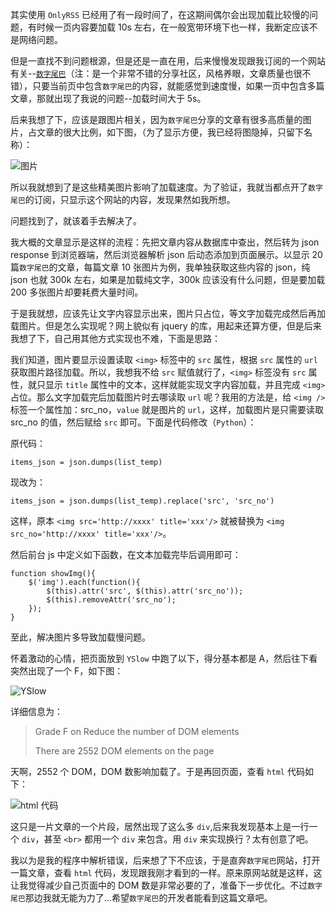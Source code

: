 其实使用 `OnlyRSS` 已经用了有一段时间了，在这期间偶尔会出现加载比较慢的问题，有时候一页内容要加载 10s 左右，在一般宽带环境下也一样，我断定应该不是网络问题。

但是一直找不到问题根源，但是还是一直在用，后来慢慢发现跟我订阅的一个网站有关--[`数字尾巴`][1]（注：是一个非常不错的分享社区，风格养眼，文章质量也很不错），只要当前页中包含`数字尾巴`的内容，就能感觉到速度慢，如果一页中包含多篇文章，那就出现了我说的问题--加载时间大于 5s。

后来我想了下，应该是跟图片相关，因为`数字尾巴`分享的文章有很多高质量的图片，占文章的很大比例，如下图，（为了显示方便，我已经将图隐掉，只留下名称）：

![图片][2]

所以我就想到了是这些精美图片影响了加载速度。为了验证，我就当都点开了`数字尾巴`的订阅，只显示这个网站的内容，发现果然如我所想。

问题找到了，就该着手去解决了。

我大概的文章显示是这样的流程：先把文章内容从数据库中查出，然后转为 json response 到浏览器端，然后浏览器解析 json 后动态添加到页面展示。以显示 20 篇`数字尾巴`的文章，每篇文章 10 张图片为例，我单独获取这些内容的 json，纯 json 也就 300k 左右，如果是加载纯文字，300k 应该没有什么问题，但是要加载 200 多张图片却要耗费大量时间。

于是我就想，应该先让文字内容显示出来，图片只占位，等文字加载完成然后再加载图片。但是怎么实现呢？网上貌似有 jquery 的库，用起来还算方便，但是后来我想了下，自己用其他方式实现也不难，下面是思路：

我们知道，图片要显示设置读取 `<img>` 标签中的 `src` 属性，根据 `src` 属性的 `url` 获取图片路径加载。所以，我想我不给 `src` 赋值就行了，`<img>` 标签没有 `src` 属性，就只显示 `title` 属性中的文本，这样就能实现文字内容加载，并且完成 `<img>` 占位。那么文字加载完后加载图片时去哪读取 `url` 呢？我用的方法是，给 `<img />` 标签一个属性加：src_no，`value` 就是图片的 `url`，这样，加载图片是只需要读取 src_no 的值，然后赋给 `src` 即可。下面是代码修改（`Python`）：

原代码：

    items_json = json.dumps(list_temp)
    

现改为：

    items_json = json.dumps(list_temp).replace('src', 'src_no')
    

这样，原本 `<img src='http://xxxx' title='xxx'/>` 就被替换为 `<img src_no='http://xxxx' title='xxx'/>`。

然后前台 js 中定义如下函数，在文本加载完毕后调用即可：

    function showImg(){
        $('img').each(function(){
            $(this).attr('src', $(this).attr('src_no'));
            $(this).removeAttr('src_no');
        });
    }
    

至此，解决图片多导致加载慢问题。

怀着激动的心情，把页面放到 `YSlow` 中跑了以下，得分基本都是 A，然后往下看突然出现了一个 F，如下图：

![YSlow][3]

详细信息为：

> Grade F on Reduce the number of DOM elements
> 
> There are 2552 DOM elements on the page

天啊，2552 个 DOM，DOM 数影响加载了。于是再回页面，查看 `html` 代码如下：

![html 代码][4]

这只是一片文章的一个片段，居然出现了这么多 `div`,后来我发现基本上是一行一个 `div`，甚至 `<br>` 都用一个 `div` 来包含。用 `div` 来实现换行？太有创意了吧。

我以为是我的程序中解析错误，后来想了下不应该，于是直奔`数字尾巴`网站，打开一篇文章，查看 `html` 代码，发现跟我刚才看到的一样。原来原网站就是这样，这让我觉得减少自己页面中的 DOM 数是非常必要的了，准备下一步优化。不过`数字尾巴`那边我就无能为力了...希望`数字尾巴`的开发者能看到这篇文章吧。

 [1]: http://www.dgtle.com/
 [2]: http://ww2.sinaimg.cn/bmiddle/e94cbcecjw1eavdlkl47qj20gj0o577m.jpg
 [3]: http://ww4.sinaimg.cn/bmiddle/e94cbcecjw1eaveewz9ubj207v0c13zm.jpg
 [4]: http://ww1.sinaimg.cn/bmiddle/e94cbcecjw1eaveib3783j20av0dmgob.jpg